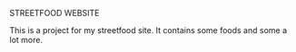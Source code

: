 STREETFOOD WEBSITE

This is a project for my streetfood site. It contains some foods and some a lot more.
